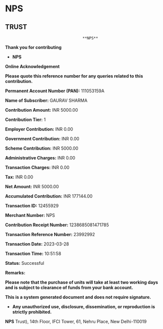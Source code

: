 # **NPS** 
## **TRUST** 

                                       **NPS** 

**Thank you for contributing** 
-   **NPS** 

**Online Acknowledgement**

**Please quote this reference number for any queries related to this contribution.**

**Permanent Account Number (PAN):** 
                                                       111053159A

**Name of Subscriber:** 
                                                 GAURAV SHARMA 

**Contribution Amount:** 
                                                                     INR 5000.00

**Contribution Tier:** 
                                                                                 1

**Employer Contribution:**
                                                                     INR 0.00

**Government Contribution:**
                                                                     INR 0.00

**Scheme Contribution:**
                                                                     INR 5000.00

**Administrative Charges:**
                                                                     INR 0.00

**Transaction Charges:**
                                                                     INR 0.00

**Tax:**
                                                                    INR 0.00

**Net Amount:**
                                                               INR 5000.00

**Accumulated Contribution:**
                                                INR 177144.00

**Transaction ID:**
                                 12455929

**Merchant Number:**
                                 NPS

**Contribution Receipt Number:**
                                 1238685081471785

**Transaction Reference Number:**
                                 23992992

**Transaction Date:**
                                 2023-03-28

**Transaction Time:**
                                 10:51:58

**Status:**
                                Successful

**Remarks:**
                                    
**Please note that the purchase of units will take at least two working days and is subject to clearance of funds from your bank account.**

**This is a system generated document and does not require signature.** 

*   **Any unauthorized use, disclosure, dissemination, or reproduction is strictly prohibited.**



**NPS** Trust), 14th Floor, IFCI Tower, 61, Nehru Place, New Delhi-110019